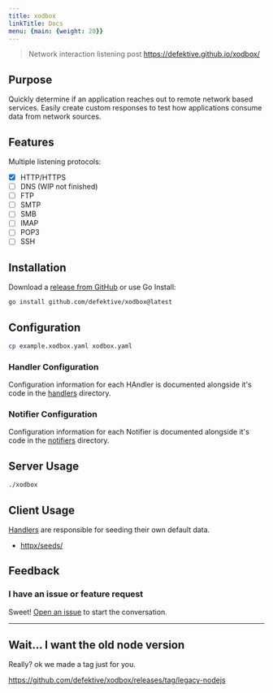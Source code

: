 ```yaml
---
title: xodbox
linkTitle: Docs
menu: {main: {weight: 20}}
---
```

> Network interaction listening post
> https://defektive.github.io/xodbox/

## Purpose

Quickly determine if an application reaches out to remote network based services. Easily create custom responses to test
how applications consume data from network sources.

## Features

Multiple listening protocols:

- [x] HTTP/HTTPS
- [ ] DNS (WIP not finished)
- [ ] FTP
- [ ] SMTP
- [ ] SMB
- [ ] IMAP
- [ ] POP3
- [ ] SSH

## Installation

Download a [release from GitHub](https://github.com/defektive/xodbox/releases) or use Go Install:

```sh
go install github.com/defektive/xodbox@latest
```

## Configuration

```sh
cp example.xodbox.yaml xodbox.yaml
```

### Handler Configuration

Configuration information for each HAndler is documented alongside it's code in the [handlers](pkg/handlers) directory.

### Notifier Configuration

Configuration information for each Notifier is documented alongside it's code in the [notifiers](pkg/notifiers) directory.

## Server Usage

```sh
./xodbox
```

## Client Usage

[Handlers](pkg/handlers) are responsible for seeding their own default data.

- [httpx/seeds/](pkg/handlers/httpx/seeds/)


## Feedback

### I have an issue or feature request

Sweet! [Open an issue](https://github.com/defektive/xodbox/issues/new) to start the conversation.

* * *

## Wait... I want the old node version

Really? ok we made a tag just for you.

https://github.com/defektive/xodbox/releases/tag/legacy-nodejs